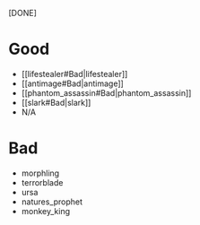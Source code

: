 [DONE]
# Good
- [[lifestealer#Bad|lifestealer]]
- [[antimage#Bad|antimage]]
- [[phantom_assassin#Bad|phantom_assassin]]
- [[slark#Bad|slark]]
- N/A
# Bad
- morphling
- terrorblade
- ursa
- natures_prophet
- monkey_king